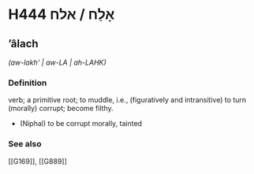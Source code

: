 # H444 אָלַח / אלח

## ʼâlach

_(aw-lakh' | aw-LA | ah-LAHK)_

### Definition

verb; a primitive root; to muddle, i.e., (figuratively and intransitive) to turn (morally) corrupt; become filthy.

- (Niphal) to be corrupt morally, tainted
### See also

[[G169]], [[G889]]

